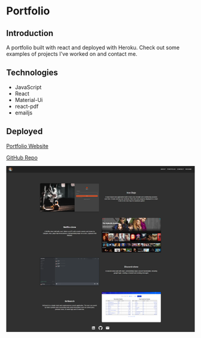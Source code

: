 # Portfolio

## Introduction

A portfolio built with react and deployed with Heroku. Check out some examples of projects I've worked on and contact me.

## Technologies

- JavaScript
- React
- Material-Ui
- react-pdf
- emailjs

## Deployed

[Portfolio Website](https://hogg-portfolio.herokuapp.com/)

[GitHub Repo](https://github.com/bosshogg86/portfolio)

![Screenshot](src/assets/portfolio-ss.png)
